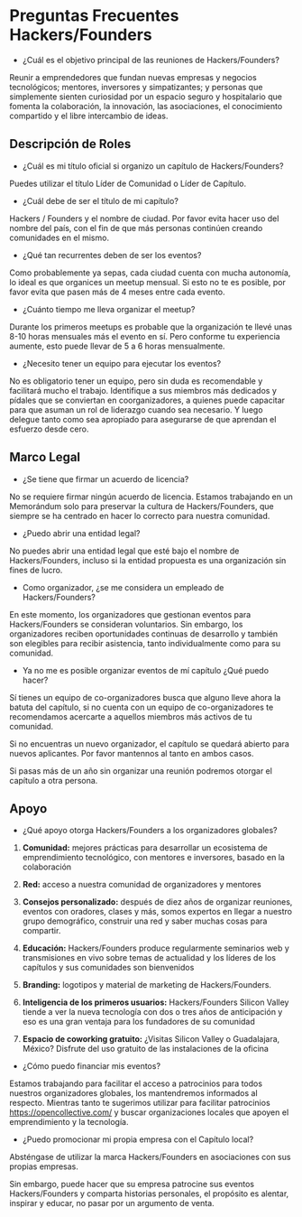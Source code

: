 # Preguntas Frecuentes Hackers/Founders

- ¿Cuál es el objetivo principal de las reuniones de Hackers/Founders?

Reunir a emprendedores que fundan nuevas empresas y negocios tecnológicos; mentores, inversores y simpatizantes; y personas que simplemente sienten curiosidad por un espacio seguro y hospitalario que fomenta la colaboración, la innovación, las asociaciones, el conocimiento compartido y el libre intercambio de ideas.

## Descripción de Roles

- ¿Cuál es mi título oficial si organizo un capítulo de Hackers/Founders?

Puedes utilizar el título Líder de Comunidad o Líder de Capítulo.

- ¿Cuál debe de ser el título de mi capítulo?

Hackers / Founders y el nombre de ciudad. Por favor evita hacer uso del nombre del país, con el fin de que más personas continúen creando comunidades en el mismo.

- ¿Qué tan recurrentes deben de ser los eventos?

Como probablemente ya sepas, cada ciudad cuenta con mucha autonomía, lo ideal es que organices un meetup mensual. Si esto no te es posible, por favor evita que pasen más de 4 meses entre cada evento.

- ¿Cuánto tiempo me lleva organizar el meetup?

Durante los primeros meetups es probable que la organización te llevé unas 8-10 horas mensuales más el evento en sí. Pero conforme tu experiencia aumente, esto puede llevar de 5 a 6 horas mensualmente.

- ¿Necesito tener un equipo para ejecutar los eventos?

No es obligatorio tener un equipo, pero sin duda es recomendable y facilitará mucho el trabajo. Identifique a sus miembros más dedicados y pídales que se conviertan en coorganizadores, a quienes puede capacitar para que asuman un rol de liderazgo cuando sea necesario. Y luego delegue tanto como sea apropiado para asegurarse de que aprendan el esfuerzo desde cero.

## Marco Legal

- ¿Se tiene que firmar un acuerdo de licencia?

No se requiere firmar ningún acuerdo de licencia. Estamos trabajando en un Memorándum solo para preservar la cultura de Hackers/Founders, que siempre se ha centrado en hacer lo correcto para nuestra comunidad.

- ¿Puedo abrir una entidad legal?

No puedes abrir una entidad legal que esté bajo el nombre de Hackers/Founders, incluso si la entidad propuesta es una organización sin fines de lucro. 

- Como organizador, ¿se me considera un empleado de Hackers/Founders?

En este momento, los organizadores que gestionan eventos para Hackers/Founders se consideran voluntarios. Sin embargo, los organizadores reciben oportunidades continuas de desarrollo y también son elegibles para recibir asistencia, tanto individualmente como para su comunidad.

- Ya no me es posible organizar eventos de mí capítulo ¿Qué puedo hacer?

Sí tienes un equipo de co-organizadores busca que alguno lleve ahora la batuta del capítulo, si no cuenta con un equipo de co-organizadores te recomendamos acercarte a aquellos miembros más activos de tu comunidad.

Si no encuentras un nuevo organizador, el capítulo se quedará abierto para nuevos aplicantes. Por favor mantennos al tanto en ambos casos.

Si pasas más de un año sin organizar una reunión podremos otorgar el capítulo a otra persona.

## Apoyo

- ¿Qué apoyo otorga Hackers/Founders a los organizadores globales?

1. **Comunidad:** mejores prácticas para desarrollar un ecosistema de emprendimiento tecnológico, con mentores e inversores, basado en la colaboración

2. **Red:** acceso a nuestra comunidad de organizadores y mentores

3. **Consejos personalizado:** después de diez años de organizar reuniones, eventos con oradores, clases y más, somos expertos en llegar a nuestro grupo demográfico, construir una red y saber muchas cosas para compartir.

4. **Educación:** Hackers/Founders produce regularmente seminarios web y transmisiones en vivo sobre temas de actualidad y los líderes de los capítulos y sus comunidades son bienvenidos

5. **Branding:** logotipos y material de marketing de Hackers/Founders.

6. **Inteligencia de los primeros usuarios:** Hackers/Founders Silicon Valley tiende a ver la nueva tecnología con dos o tres años de anticipación y eso es una gran ventaja para los fundadores de su comunidad

7. **Espacio de coworking gratuito:** ¿Visitas Silicon Valley o Guadalajara, México? Disfrute del uso gratuito de las instalaciones de la oficina

- ¿Cómo puedo financiar mis eventos?

Estamos trabajando para facilitar el acceso a patrocinios para todos nuestros organizadores globales, los mantendremos informados al respecto. Mientras tanto te sugerimos utilizar para facilitar patrocinios https://opencollective.com/ y buscar organizaciones locales que apoyen el emprendimiento y la tecnología.

- ¿Puedo promocionar mi propia empresa con el Capítulo local?

Absténgase de utilizar la marca Hackers/Founders en asociaciones con sus propias empresas.

Sin embargo, puede hacer que su empresa patrocine sus eventos Hackers/Founders y comparta historias personales, el propósito es alentar, inspirar y educar, no pasar por un argumento de venta.
